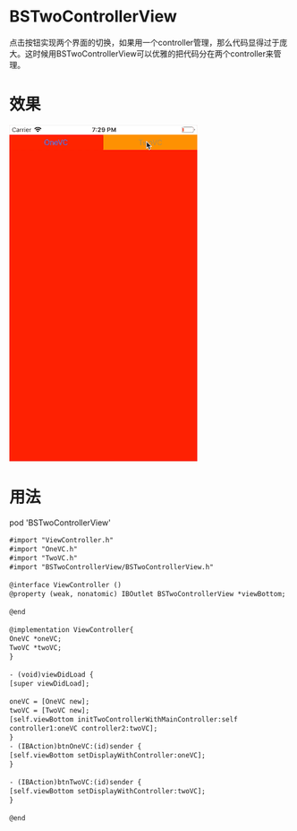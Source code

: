 # BSTwoControllerView
点击按钮实现两个界面的切换，如果用一个controller管理，那么代码显得过于庞大。这时候用BSTwoControllerView可以优雅的把代码分在两个controller来管理。

# 效果
![image](https://github.com/FreeBaiShun/BSTwoControllerView/blob/master/BSTwoControllerView.gif)

# 用法
pod 'BSTwoControllerView'

```
#import "ViewController.h"
#import "OneVC.h"
#import "TwoVC.h"
#import "BSTwoControllerView/BSTwoControllerView.h"

@interface ViewController ()
@property (weak, nonatomic) IBOutlet BSTwoControllerView *viewBottom;

@end

@implementation ViewController{
OneVC *oneVC;
TwoVC *twoVC;
}

- (void)viewDidLoad {
[super viewDidLoad];

oneVC = [OneVC new];
twoVC = [TwoVC new];
[self.viewBottom initTwoControllerWithMainController:self controller1:oneVC controller2:twoVC];
}
- (IBAction)btnOneVC:(id)sender {
[self.viewBottom setDisplayWithController:oneVC];
}

- (IBAction)btnTwoVC:(id)sender {
[self.viewBottom setDisplayWithController:twoVC];
}

@end
```
